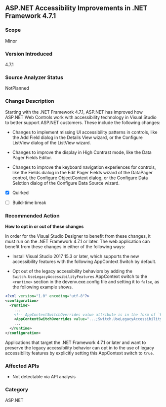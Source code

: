 ## ASP.NET Accessibility Improvements in .NET Framework 4.7.1

### Scope
Minor


### Version Introduced
4.7.1


### Source Analyzer Status
NotPlanned


### Change Description
Starting with the .NET Framework 4.7.1, ASP.NET has improved how ASP.NET Web Controls work with accessibility technology in Visual Studio to better support ASP.NET customers.  These include the following changes:

- Changes to implement missing UI accessibility patterns in controls, like the Add Field dialog in the Details View wizard, or the Configure ListView dialog of the ListView wizard.

- Changes to improve the display in High Contrast mode, like the Data Pager Fields Editor.

- Changes to improve the keyboard navigation experiences for controls, like the Fields dialog in the Edit Pager Fields wizard of the DataPager control, the Configure ObjectContext dialog, or the Configure Data Selction dialog of the Configure Data Source wizard.

- [x] Quirked
- [ ] Build-time break


### Recommended Action

**How to opt in or out of these changes** 
  
In order for the Visual Studio Designer to benefit from these changes, it must run on the .NET Framework 4.7.1 or later. The web application can benefit from these changes in either of the following ways:

- Install Visual Studio 2017 15.3 or later, which supports the new accessibility features with the following AppContext Switch by default.

- Opt out of the legacy accessibility behaviors by adding the `Switch.UseLegacyAccessibilityFeatures` AppContext switch to the `<runtime>` section in the devenv.exe.config file and setting it to `false`, as the following example shows.

```xml
<?xml version="1.0" encoding="utf-8"?>
<configuration>
  <runtime>
    ...
    <!-- AppContextSwitchOverrides value attribute is in the form of `key1=true|false;key2=true|false`  -->
    <AppContextSwitchOverrides value="...;Switch.UseLegacyAccessibilityFeatures=false" />
    ...
  </runtime>
</configuration>
```

Applications that target the .NET Framework 4.7.1 or later and want to preserve the legacy accessibility behavior can opt in to the use of legacy accessibility features by explicitly setting this AppContext switch to ```true```.

### Affected APIs
 * Not detectable via API analysis

### Category
ASP.NET


